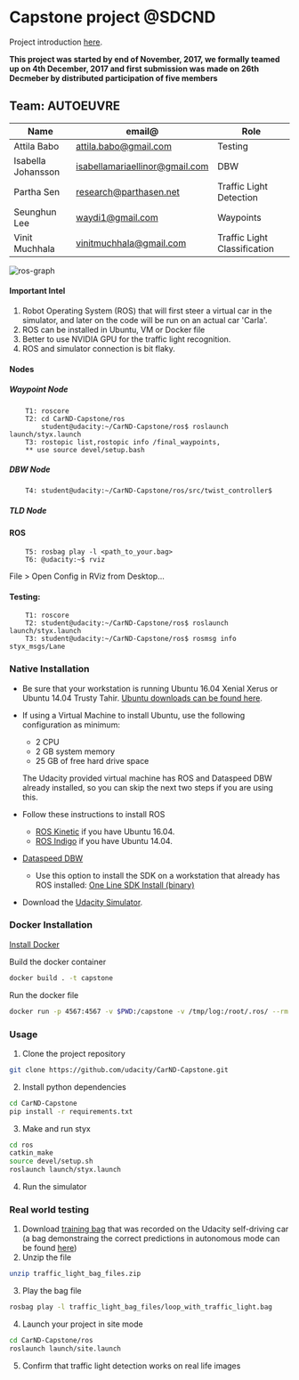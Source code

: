 # Capstone project @SDCND 
Project introduction [here](https://classroom.udacity.com/nanodegrees/nd013/parts/6047fe34-d93c-4f50-8336-b70ef10cb4b2/modules/e1a23b06-329a-4684-a717-ad476f0d8dff/lessons/462c933d-9f24-42d3-8bdc-a08a5fc866e4/concepts/5ab4b122-83e6-436d-850f-9f4d26627fd9).

**This project was started by end of November, 2017, we formally teamed up on 4th December, 2017 and first submission was made on 26th Decmeber by distributed participation of five members**

## Team: AUTOEUVRE
|Name|email@|Role|
|----|------|----|
|Attila Babo|attila.babo@gmail.com|Testing|
|Isabella Johansson|isabellamariaellinor@gmail.com|DBW|
|Partha Sen|research@parthasen.net|Traffic Light Detection|
|Seunghun Lee|waydi1@gmail.com|Waypoints|
|Vinit Muchhala|vinitmuchhala@gmail.com|Traffic Light Classification|


    
    
![ros-graph](https://github.com/parthasen/autoeuvre.com/blob/master/imgs/final-project-ros-graph-v2.png)

#### Important Intel
1. Robot Operating System (ROS) that will first steer a virtual car in the simulator, and later on the code will be run on an actual car 'Carla'. 
2. ROS can be installed in Ubuntu, VM or Docker file
3. Better to use NVIDIA GPU for the traffic light recognition.
4. ROS and simulator connection is bit  flaky.

#### Nodes
##### Waypoint Node
        T1: roscore
        T2: cd CarND-Capstone/ros
            student@udacity:~/CarND-Capstone/ros$ roslaunch launch/styx.launch
        T3: rostopic list,rostopic info /final_waypoints,
        ** use source devel/setup.bash

##### DBW Node

        T4: student@udacity:~/CarND-Capstone/ros/src/twist_controller$

##### TLD Node

#### ROS
        T5: rosbag play -l <path_to_your.bag>
        T6: @udacity:~$ rviz
File > Open Config in RViz from Desktop...       


#### Testing:

        T1: roscore
        T2: student@udacity:~/CarND-Capstone/ros$ roslaunch launch/styx.launch
        T3: student@udacity:~/CarND-Capstone/ros$ rosmsg info styx_msgs/Lane


### Native Installation

* Be sure that your workstation is running Ubuntu 16.04 Xenial Xerus or Ubuntu 14.04 Trusty Tahir. [Ubuntu downloads can be found here](https://www.ubuntu.com/download/desktop).
* If using a Virtual Machine to install Ubuntu, use the following configuration as minimum:
  * 2 CPU
  * 2 GB system memory
  * 25 GB of free hard drive space

  The Udacity provided virtual machine has ROS and Dataspeed DBW already installed, so you can skip the next two steps if you are using this.

* Follow these instructions to install ROS
  * [ROS Kinetic](http://wiki.ros.org/kinetic/Installation/Ubuntu) if you have Ubuntu 16.04.
  * [ROS Indigo](http://wiki.ros.org/indigo/Installation/Ubuntu) if you have Ubuntu 14.04.
* [Dataspeed DBW](https://bitbucket.org/DataspeedInc/dbw_mkz_ros)
  * Use this option to install the SDK on a workstation that already has ROS installed: [One Line SDK Install (binary)](https://bitbucket.org/DataspeedInc/dbw_mkz_ros/src/81e63fcc335d7b64139d7482017d6a97b405e250/ROS_SETUP.md?fileviewer=file-view-default)
* Download the [Udacity Simulator](https://github.com/udacity/CarND-Capstone/releases/tag/v1.2).

### Docker Installation
[Install Docker](https://docs.docker.com/engine/installation/)

Build the docker container
```bash
docker build . -t capstone
```

Run the docker file
```bash
docker run -p 4567:4567 -v $PWD:/capstone -v /tmp/log:/root/.ros/ --rm -it capstone
```

### Usage

1. Clone the project repository
```bash
git clone https://github.com/udacity/CarND-Capstone.git
```

2. Install python dependencies
```bash
cd CarND-Capstone
pip install -r requirements.txt
```
3. Make and run styx
```bash
cd ros
catkin_make
source devel/setup.sh
roslaunch launch/styx.launch
```
4. Run the simulator

### Real world testing
1. Download [training bag](https://drive.google.com/file/d/0B2_h37bMVw3iYkdJTlRSUlJIamM/view?usp=sharing) that was recorded on the Udacity self-driving car (a bag demonstraing the correct predictions in autonomous mode can be found [here](https://drive.google.com/open?id=0B2_h37bMVw3iT0ZEdlF4N01QbHc))
2. Unzip the file
```bash
unzip traffic_light_bag_files.zip
```
3. Play the bag file
```bash
rosbag play -l traffic_light_bag_files/loop_with_traffic_light.bag
```
4. Launch your project in site mode
```bash
cd CarND-Capstone/ros
roslaunch launch/site.launch
```
5. Confirm that traffic light detection works on real life images
